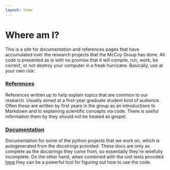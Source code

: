 ```yaml
---
layout: home
---
```


# Where am I?

This is a site for documentation and references pages that have accumulated over the research projects that the 
McCoy Group has done. All code is presented as is with no promise that it will compile, run, work, be correct, or not
destroy your computer in a freak hurricane. Basically, use at your own risk.

### [References](References)

References written up to help explain topics that are common to our research. Usually aimed at a first-year graduate student
kind of audience. Often these are written by first years in the group as an introductions to Markdown and to explaining 
scientific concepts via code. There is useful information them by they should not be treated as gospel.

### [Documentation](Documentation)

Documentation for some of the python projects that we work on, which is autogenerated from the docstrings provided.
These docs are only as complete as the docstrings they come from, so essentially they're woefully incomplete. 
On the other hand, when combined with the unit tests provided [here](https://github.com/McCoyGroup/References) 
they can be a powerful tool for figuring out how to use the code.


